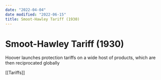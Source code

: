 ```yaml
---
date: "2022-04-04"
date modified: "2022-06-15"
title: Smoot-Hawley Tariff (1930)
---
```


# Smoot-Hawley Tariff (1930)
Hoover launches protection tariffs on a wide host of products, which are then reciprocated globally

[[Tariffs]]

